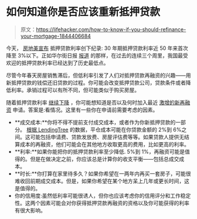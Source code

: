 # 如何知道你是否应该重新抵押贷款

> 原文：<https://lifehacker.com/how-to-know-if-you-should-refinance-your-mortgage-1844406684>

今天， [房地美宣布](http://www.freddiemac.com/pmms/#) 抵押贷款利率创下纪录: 30 年期抵押贷款利率近 50 年来首次降至 3%以下。正如华尔街日报 [报道](https://www.wsj.com/articles/30-year-mortgage-rate-reaches-lowest-level-ever-2-98-11594908357) 的那样，在过去的连续三个周里，我国最受欢迎的抵押贷款利率已经达到了历史最低点。



尽管今年春天房屋销售滞后，但低利率引发了人们对抵押贷款再融资的兴趣——用新抵押贷款的钱偿还旧贷款的过程。你可能会改变抵押贷款公司，贷款条件或者降低利率。承销过程可以有所不同，但可能类似于购买房屋。

随着抵押贷款利率 [继续下降](https://fred.stlouisfed.org/graph/?g=NUh) ，你可能想知道是否以及何时加入最近 [激增的新再融资](https://www.mba.org/2020-press-releases/july/mortgage-applications-increase-in-latest-mba-weekly-survey-x271130) 申请。答案是:看情况。这里有一些你在申请前需要考虑的因素。

*   **成交成本:**你将不得不提前支付成交成本，或者作为你新抵押贷款的一部分。 [根据 LendingTree](https://www.lendingtree.com/home/refinance/mortgage-refinance-closing-costs/) 的数据，平仓成本可能在你贷款金额的 2%到 6%之间。这可能包括申请费、贷款发放费、房屋评估费等等。如果贷款人提供无结算成本的再融资，他们可能会在其他地方收取更高的费用，比如更高的利率。
*   **利率:**如果你能把你的抵押贷款利率至少降低. 5%到 1%，再融资可能是值得的。但是在做决定之前，你应该总是计算你的收支平衡——包括总成交成本。
*   **时长:**你打算在家里待多久？如果你希望在一两年内再买一套房子，可能很难收回前期成交成本。但是，如果你希望在某个地方呆上几年或更长时间，这是值得的。
*   你的信用度:虽然低利率可能很诱人，但你也应该考虑你的信用评分和工作稳定性。这两个因素可能会对你获得抵押贷款再融资的资格以及你可能获得的利率有很大影响。